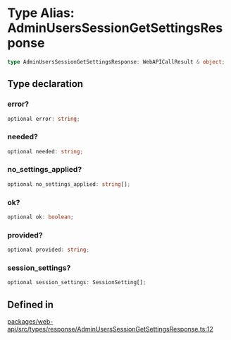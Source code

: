 # Type Alias: AdminUsersSessionGetSettingsResponse

```ts
type AdminUsersSessionGetSettingsResponse: WebAPICallResult & object;
```

## Type declaration

### error?

```ts
optional error: string;
```

### needed?

```ts
optional needed: string;
```

### no\_settings\_applied?

```ts
optional no_settings_applied: string[];
```

### ok?

```ts
optional ok: boolean;
```

### provided?

```ts
optional provided: string;
```

### session\_settings?

```ts
optional session_settings: SessionSetting[];
```

## Defined in

[packages/web-api/src/types/response/AdminUsersSessionGetSettingsResponse.ts:12](https://github.com/slackapi/node-slack-sdk/blob/7b348598b763c2b7545d1042b5f0429775cfa62c/packages/web-api/src/types/response/AdminUsersSessionGetSettingsResponse.ts#L12)
